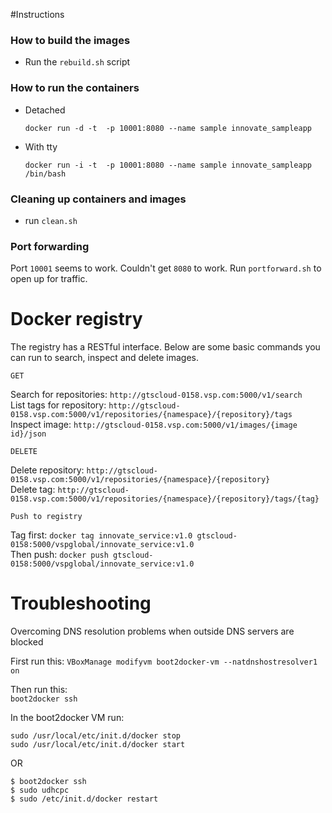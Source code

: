 
#Instructions

### How to build the images

* Run the `rebuild.sh` script

### How to run the containers

* Detached 

	`docker run -d -t  -p 10001:8080 --name sample innovate_sampleapp`


* With tty

	`docker run -i -t  -p 10001:8080 --name sample innovate_sampleapp /bin/bash`


### Cleaning up containers and images

* run `clean.sh`

### Port forwarding

Port `10001` seems to work. Couldn't get `8080` to work. Run `portforward.sh` to open up for traffic.
  
  
# Docker registry

The registry has a RESTful interface. Below are some basic commands you can run to search, inspect and delete images.

`GET` 

Search for repositories: `http://gtscloud-0158.vsp.com:5000/v1/search`   
List tags for repository: `http://gtscloud-0158.vsp.com:5000/v1/repositories/{namespace}/{repository}/tags`  
Inspect image: `http://gtscloud-0158.vsp.com:5000/v1/images/{image id}/json`  


`DELETE`

Delete repository: `http://gtscloud-0158.vsp.com:5000/v1/repositories/{namespace}/{repository}`  
Delete tag: `http://gtscloud-0158.vsp.com:5000/v1/repositories/{namespace}/{repository}/tags/{tag}`  
  
`Push to registry`

Tag first: `docker tag innovate_service:v1.0 gtscloud-0158:5000/vspglobal/innovate_service:v1.0`  
Then push: `docker push gtscloud-0158:5000/vspglobal/innovate_service:v1.0`    
  
# Troubleshooting

Overcoming DNS resolution problems when outside DNS servers are blocked  

First run this:
`VBoxManage modifyvm boot2docker-vm --natdnshostresolver1 on`  

  
Then run this:  
`boot2docker ssh`  

In the boot2docker VM run:  
  
````
sudo /usr/local/etc/init.d/docker stop  
sudo /usr/local/etc/init.d/docker start  
````

OR

````
$ boot2docker ssh
$ sudo udhcpc
$ sudo /etc/init.d/docker restart
````
